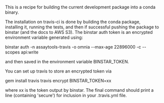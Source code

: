 This is a recipe for building the current development package into a conda
binary.

The installation on travis-ci is done by building the conda package, installing
it, running the tests, and then if successful pushing the package to binstar
(and the docs to AWS S3). The binstar auth token is an encrypted environment
variable generated using:

binstar auth -n assaytools-travis -o omnia --max-age 22896000 -c --scopes api:write

and then saved in the environment variable BINSTAR_TOKEN.

You can set up travis to store an encrypted token via

gem install travis
travis encrypt BINSTAR_TOKEN=xx

where xx is the token output by binstar.  The final command should print a line (containing 'secure') for inclusion in your .travis.yml file.
